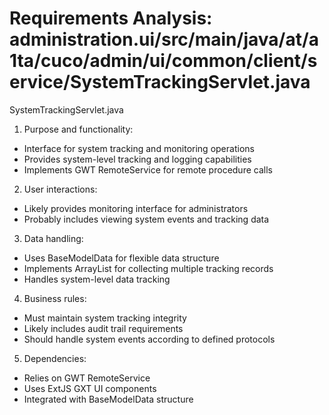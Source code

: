 # Requirements Analysis: administration.ui/src/main/java/at/a1ta/cuco/admin/ui/common/client/service/SystemTrackingServlet.java

SystemTrackingServlet.java
1. Purpose and functionality:
- Interface for system tracking and monitoring operations
- Provides system-level tracking and logging capabilities
- Implements GWT RemoteService for remote procedure calls

2. User interactions:
- Likely provides monitoring interface for administrators
- Probably includes viewing system events and tracking data

3. Data handling:
- Uses BaseModelData for flexible data structure
- Implements ArrayList for collecting multiple tracking records
- Handles system-level data tracking

4. Business rules:
- Must maintain system tracking integrity
- Likely includes audit trail requirements
- Should handle system events according to defined protocols

5. Dependencies:
- Relies on GWT RemoteService
- Uses ExtJS GXT UI components
- Integrated with BaseModelData structure